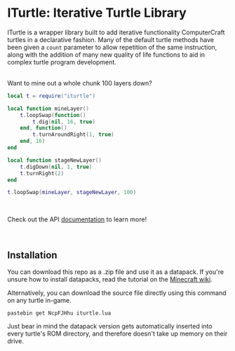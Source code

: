 # ITurtle: Iterative Turtle Library

ITurtle is a wrapper library built to add iterative functionality ComputerCraft turtles in a declarative fashion. Many of the default turtle methods have been given a `count` parameter to allow repetition of the same instruction, along with the addition of many new quality of life functions to aid in complex turtle program development.
<br>
<br>

Want to mine out a whole chunk 100 layers down?
```lua
local t = require("iturtle")

local function mineLayer()
    t.loopSwap(function()
        t.dig(nil, 16, true)
    end, function()
        t.turnAroundRight(1, true)
    end, 16)
end

local function stageNewLayer()
    t.digDown(nil, 1, true)
    t.turnRight(2)
end

t.loopSwap(mineLayer, stageNewLayer, 100)
```
<br>

Check out the API [documentation](https://github.com/w00tyd00d/iturtle-cc/wiki) to learn more!

<br>

## Installation

You can download this repo as a .zip file and use it as a datapack. If you're unsure how to install datapacks, read the tutorial on the [Minecraft wiki](https://minecraft.fandom.com/wiki/Tutorials/Installing_a_data_pack).

Alternatively, you can download the source file directly using this command on any turtle in-game.
```
pastebin get NcpFJHhu iturtle.lua
```
Just bear in mind the datapack version gets automatically inserted into every turtle's ROM directory, and therefore doesn't take up memory on their drive.
